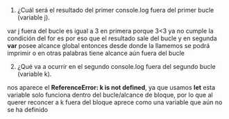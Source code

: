 
1. ¿Cuál será el resultado del primer console.log fuera del primer bucle (variable j).

var j fuera del bucle es igual a 3 en primera porque 3<3 ya no cumple la condición del for es por eso que el resultado sale del bucle y en segunda  **var** posee alcance global entonces desde donde la llamemos se podrá imprimir o en otras palabras tiene alcance aún fuera del bucle

2. ¿Qué va a ocurrir en el segundo console.log fuera del segundo bucle (variable k).

nos aparece el **ReferenceError: k is not defined**, ya que usamos **let** esta variable solo funciona dentro del bucle/alcance de bloque, por lo que al querer reconcer a k fuera del bloque aprece como una variable que aún no se ha definido 

